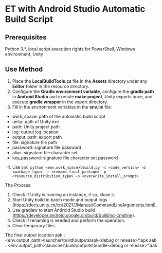 # ET with Android Studio Automatic Build Script 

## Prerequisites
Python 3.*, local script execution rights for PowerShell, Windows environment, Unity 

## Use Method
1. Place the **LocalBuildTools.cs** file in the **Assets** directory under any **Editor** folder in the resource directory.
2. Configure the **Gradle environment variable**, configure the **gradle path** in **Android Studio** and execute **make project**, Unity exports once, and execute **gradle wrapper** in the export directory.
3. Fill in the environment variables in the **env.ini** file:
- work_space: path of the automatic build script
- unity: path of Unity.exe
- path: Unity project path
- log: output log location
- output_path: export path
- file: signature file path
- password: signature file password
- alias: signature file character set
- key_password: signature file character set password 
4. Use ``` bat
python <env.work_space>\Build.py -c <code_version> -d <package_type> -r <rename_final_package> -p <resource_distribution_type> -o <overwrite_install_prompt> ```


The Process:
1. Check if Unity is running an instance, if so, close it.
2. Start Unity build in batch mode and output logs (https://docs.unity.cn/cn/2021.1/Manual/CommandLineArguments.html).
3. Use gradlew to start Android Studio build (https://developer.android.google.cn/build/building-cmdline).
4. Check if renaming is needed and perform the operation.
5. Clear temporary files. 

The final output location apk : <env.output_path>\launcher\build\outputs\apk\<debug or release>\*.apk
aab : <env.output_path>\launcher\build\outputs\bundle\<debug or release>\*.aab